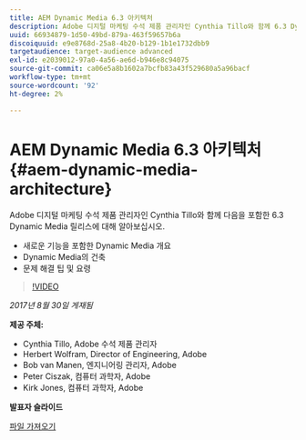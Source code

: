 ```yaml
---
title: AEM Dynamic Media 6.3 아키텍처
description: Adobe 디지털 마케팅 수석 제품 관리자인 Cynthia Tillo와 함께 6.3 Dynamic Media 릴리스에 대해 알아보십시오.
uuid: 66934879-1d50-49bd-879a-463f59657b6a
discoiquuid: e9e8768d-25a8-4b20-b129-1b1e1732dbb9
targetaudience: target-audience advanced
exl-id: e2039012-97a0-4a56-ae6d-b946e8c94075
source-git-commit: ca06e5a8b1602a7bcfb83a43f529680a5a96bacf
workflow-type: tm+mt
source-wordcount: '92'
ht-degree: 2%

---
```


# AEM Dynamic Media 6.3 아키텍처{#aem-dynamic-media-architecture}

Adobe 디지털 마케팅 수석 제품 관리자인 Cynthia Tillo와 함께 다음을 포함한 6.3 Dynamic Media 릴리스에 대해 알아보십시오.

* 새로운 기능을 포함한 Dynamic Media 개요
* Dynamic Media의 건축
* 문제 해결 팁 및 요령

>[!VIDEO](https://video.tv.adobe.com/v/19570/?quality=9)

*2017년 8월 30일 게재됨*

**제공 주체:**

* Cynthia Tillo, Adobe 수석 제품 관리자
* Herbert Wolfram, Director of Engineering, Adobe
* Bob van Manen, 엔지니어링 관리자, Adobe
* Peter Ciszak, 컴퓨터 과학자, Adobe
* Kirk Jones, 컴퓨터 과학자, Adobe

**발표자 슬라이드**

[파일 가져오기](assets/dynamicmedia83017.pdf)
<!--
[Get back to the Overview](https://helpx.adobe.com/experience-manager/kt/eseminars/gems/aem-index.html)
-->
